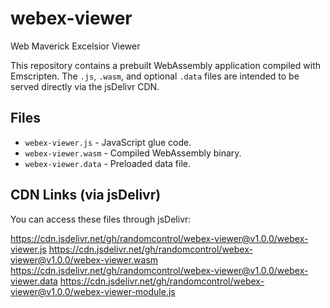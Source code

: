 # webex-viewer
Web Maverick Excelsior Viewer

This repository contains a prebuilt WebAssembly application compiled with Emscripten. The `.js`, `.wasm`, and optional `.data` files are intended to be served directly via the jsDelivr CDN.

## Files

- `webex-viewer.js` - JavaScript glue code.
- `webex-viewer.wasm` - Compiled WebAssembly binary.
- `webex-viewer.data` - Preloaded data file.

## CDN Links (via jsDelivr)

You can access these files through jsDelivr:

https://cdn.jsdelivr.net/gh/randomcontrol/webex-viewer@v1.0.0/webex-viewer.js
https://cdn.jsdelivr.net/gh/randomcontrol/webex-viewer@v1.0.0/webex-viewer.wasm
https://cdn.jsdelivr.net/gh/randomcontrol/webex-viewer@v1.0.0/webex-viewer.data
https://cdn.jsdelivr.net/gh/randomcontrol/webex-viewer@v1.0.0/webex-viewer-module.js
